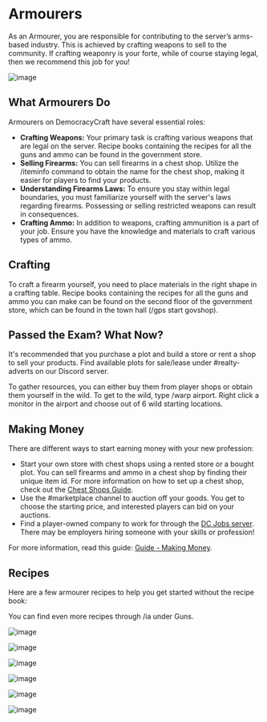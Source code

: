 # Armourers

As an Armourer, you are responsible for contributing to the server’s arms-based industry. This is achieved by crafting weapons to sell to the community. If crafting weaponry is your forte, while of course staying legal, then we recommend this job for you!

![image](https://i.imgur.com/oEoHNBV.png)

## What Armourers Do

Armourers on DemocracyCraft have several essential roles:
- **Crafting Weapons:** Your primary task is crafting various weapons that are legal on the server. Recipe books containing the recipes for all the guns and ammo can be found in the government store.
- **Selling Firearms:** You can sell firearms in a chest shop. Utilize the /iteminfo command to obtain the name for the chest shop, making it easier for players to find your products.
- **Understanding Firearms Laws:** To ensure you stay within legal boundaries, you must familiarize yourself with the server's laws regarding firearms. Possessing or selling restricted weapons can result in consequences.
- **Crafting Ammo:** In addition to weapons, crafting ammunition is a part of your job. Ensure you have the knowledge and materials to craft various types of ammo.

## Crafting

To craft a firearm yourself, you need to place materials in the right shape in a crafting table. Recipe books containing the recipes for all the guns and ammo you can make can be found on the second floor of the government store, which can be found in the town hall (/gps start govshop).

## Passed the Exam? What Now?

It's recommended that you purchase a plot and build a store or rent a shop to sell your products. Find available plots for sale/lease under #realty-adverts on our Discord server.

To gather resources, you can either buy them from player shops or obtain them yourself in the wild. To get to the wild, type /warp airport. Right click a monitor in the airport and choose out of 6 wild starting locations.

## Making Money

There are different ways to start earning money with your new profession:

- Start your own store with chest shops using a rented store or a bought plot. You can sell firearms and ammo in a chest shop by finding their unique item id. For more information on how to set up a chest shop, check out the [Chest Shops Guide](https://www.democracycraft.net/threads/chest-shops.76/).
- Use the #marketplace channel to auction off your goods. You get to choose the starting price, and interested players can bid on your auctions.
- Find a player-owned company to work for through the [DC Jobs server](https://discord.gg/Q8rNjddjjh). There may be employers hiring someone with your skills or profession!

For more information, read this guide: [Guide - Making Money](https://democracycraft.net/threads/making-money.1410/).

## Recipes

Here are a few armourer recipes to help you get started without the recipe book:

You can find even more recipes through /ia under Guns.


![image](https://i.gyazo.com/6e50be5c71868e7c3cfc4e72f04d1c99.png)

![image](https://i.gyazo.com/13a1a729bfa36ccad7dd095e81e43cbc.png)

![image](https://i.gyazo.com/c4d7f82c8d432968d35c7044872f5572.png)

![image](https://i.gyazo.com/04c789f7a6541701f40d81caa1e30aa9.png)

![image](https://i.gyazo.com/45c596b7d02b80cf1e321f90eb8eaf39.png)

![image](https://i.gyazo.com/0d75e19baefe34d1744d896baa6064cd.png)
